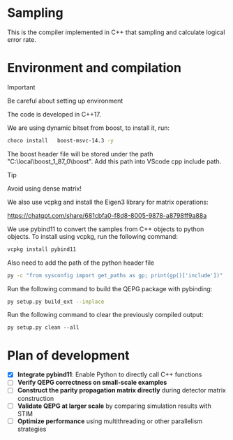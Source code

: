 # Sampling
This is the compiler implemented in C++ that sampling and calculate logical error rate. 



# Environment and compilation


> [!IMPORTANT]
> Be careful about setting up environment

The code is developed in C++17. 


We are using dynamic bitset from boost, to install it, run:

```bash
choco install   boost-msvc-14.3 -y
```

The boost header file will be stored under the path "C:\local\boost_1_87_0\boost". Add this path into VScode cpp include path. 



> [!TIP]
> Avoid using dense matrix!


We also use vcpkg and install the Eigen3 library for matrix operations:


https://chatgpt.com/share/681cbfa0-f8d8-8005-9878-a8798ff9a88a



We use pybind11 to convert the samples from C++ objects to python objects. To install using vcpkg, run the following command:

```bash
vcpkg install pybind11
```

Also need to add the path of the python header file

```bash
py -c "from sysconfig import get_paths as gp; print(gp()['include'])"
```

Run the following command to build the QEPG package with pybinding:

```bash
py setup.py build_ext --inplace
```

Run the following command to clear the previously compiled output:

```bind
py setup.py clean --all    
```



# Plan of development


- [X] **Integrate pybind11**: Enable Python to directly call C++ functions  
- [ ] **Verify QEPG correctness on small-scale examples**  
- [ ] **Construct the parity propagation matrix directly** during detector matrix construction  
- [ ] **Validate QEPG at larger scale** by comparing simulation results with STIM  
- [ ] **Optimize performance** using multithreading or other parallelism strategies  
